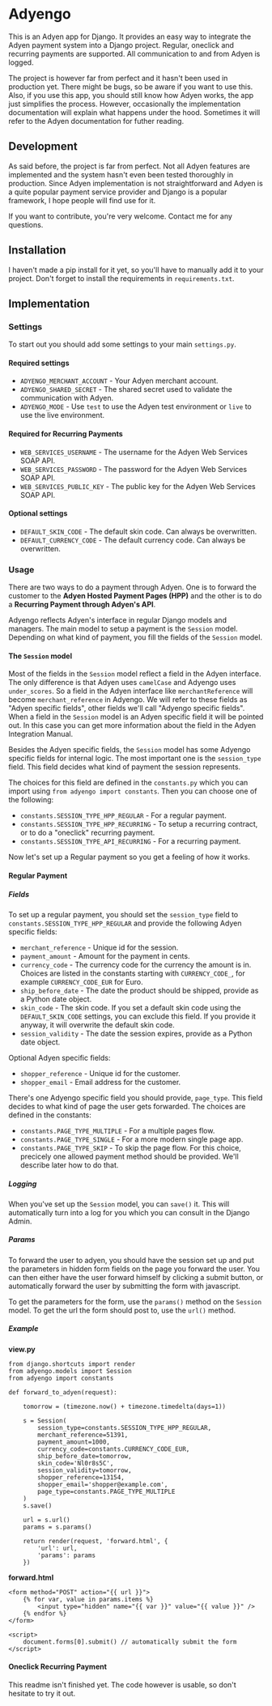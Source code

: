 # Adyengo

This is an Adyen app for Django. It provides an easy way to integrate the Adyen
payment system into a Django project. Regular, oneclick and recurring payments
are supported. All communication to and from Adyen is logged.

The project is however far from perfect and it hasn't been used in production
yet. There might be bugs, so be aware if you want to use this. Also, if you
use this app, you should still know how Adyen works, the app just simplifies
the process. However, occasionally the implementation documentation will
explain what happens under the hood. Sometimes it will refer to the Adyen
documentation for futher reading.


## Development

As said before, the project is far from perfect. Not all Adyen features are
implemented and the system hasn't even been tested thoroughly in production.
Since Adyen implementation is not straightforward and Adyen is a quite popular
payment service provider and Django is a popular framework, I hope people will
find use for it.

If you want to contribute, you're very welcome. Contact me for any questions.


## Installation

I haven't made a pip install for it yet, so you'll have to manually add it to
your project. Don't forget to install the requirements in `requirements.txt`.


## Implementation

### Settings

To start out you should add some settings to your main `settings.py`.

#### Required settings

* `ADYENGO_MERCHANT_ACCOUNT` - Your Adyen merchant account.
* `ADYENGO_SHARED_SECRET` - The shared secret used to validate the communication with
    Adyen.
* `ADYENGO_MODE` - Use `test` to use the Adyen test environment or `live` to use the
    live environment.

#### Required for Recurring Payments

* `WEB_SERVICES_USERNAME` - The username for the Adyen Web Services SOAP API.
* `WEB_SERVICES_PASSWORD` - The password for the Adyen Web Services SOAP API.
* `WEB_SERVICES_PUBLIC_KEY` - The public key for the Adyen Web Services SOAP API.

#### Optional settings

* `DEFAULT_SKIN_CODE` - The default skin code. Can always be overwritten.
* `DEFAULT_CURRENCY_CODE` - The default currency code. Can always be
    overwritten.

### Usage

There are two ways to do a payment through Adyen. One is to forward the
customer to the **Adyen Hosted Payment Pages (HPP)** and the other is to do a
**Recurring Payment through Adyen's API**.

Adyengo reflects Adyen's interface in regular Django models and managers.
The main model to setup a payment is the `Session` model. Depending on what
kind of payment, you fill the fields of the `Session` model.

#### The `Session` model

Most of the fields in the `Session` model reflect a field in the Adyen
interface. The only difference is that Adyen uses `camelCase` and Adyengo uses
`under_scores`. So a field in the Adyen interface like `merchantReference` will
become `merchant_reference` in Adyengo. We will refer to these fields as "Adyen
specific fields", other fields we'll call "Adyengo specific fields". When a
field in the `Session` model is an Adyen specific field it will be pointed out.
In this case you can get more information about the field in the Adyen
Integration Manual.

Besides the Adyen specific fields, the `Session` model has some Adyengo
specific fields for internal logic. The most important one is the
`session_type` field. This field decides what kind of payment the session
represents.

The choices for this field are defined in the `constants.py` which you can
import using `from adyengo import constants`. Then you can choose one of the
following:

* `constants.SESSION_TYPE_HPP_REGULAR` - For a regular payment.
* `constants.SESSION_TYPE_HPP_RECURRING` - To setup a recurring contract,
    or to do a "oneclick" recurring payment.
* `constants.SESSION_TYPE_API_RECURRING` - For a recurring payment.

Now let's set up a Regular payment so you get a feeling of how it works.

#### Regular Payment

##### Fields

To set up a regular payment, you should set the `session_type` field to
`constants.SESSION_TYPE_HPP_REGULAR` and provide the following Adyen specific
fields:

* `merchant_reference` - Unique id for the session.
* `payment_amount` - Amount for the payment in cents.
* `currency_code` - The currency code for the currency the amount is in.
    Choices are listed in the constants starting with `CURRENCY_CODE_`, for
    example `CURRENCY_CODE_EUR` for Euro.
* `ship_before_date` - The date the product should be shipped, provide as a
    Python date object.
* `skin_code` - The skin code. If you set a default skin code using the
    `DEFAULT_SKIN_CODE` settings, you can exclude this field. If you provide it
    anyway, it will overwrite the default skin code.
* `session_validity` - The date the session expires, provide as a Python date
    object.

Optional Adyen specific fields:

* `shopper_reference` - Unique id for the customer.
* `shopper_email` - Email address for the customer.

There's one Adyengo specific field you should provide, `page_type`. This field
decides to what kind of page the user gets forwarded. The choices are defined
in the constants:

* `constants.PAGE_TYPE_MULTIPLE` - For a multiple pages flow.
* `constants.PAGE_TYPE_SINGLE` - For a more modern single page app.
* `constants.PAGE_TYPE_SKIP` - To skip the page flow. For this choice,
    precicely one allowed payment method should be provided. We'll describe
    later how to do that.

##### Logging

When you've set up the `Session` model, you can `save()` it. This will
automatically turn into a log for you which you can consult in the Django
Admin.

##### Params

To forward the user to adyen, you should have the session set up and put the
parameters in hidden form fields on the page you forward the user. You can then
either have the user forward himself by clicking a submit button, or
automatically forward the user by submitting the form with javascript.

To get the parameters for the form, use the `params()` method on the `Session`
model. To get the url the form should post to, use the `url()` method.

##### Example

**view.py**

    from django.shortcuts import render
    from adyengo.models import Session
    from adyengo import constants

    def forward_to_adyen(request):

        tomorrow = (timezone.now() + timezone.timedelta(days=1))

        s = Session(
            session_type=constants.SESSION_TYPE_HPP_REGULAR,
            merchant_reference=51391,
            payment_amount=1000,
            currency_code=constants.CURRENCY_CODE_EUR,
            ship_before_date=tomorrow,
            skin_code='Nl0r8s5C',
            session_validity=tomorrow,
            shopper_reference=13154,
            shopper_email='shopper@example.com',
            page_type=constants.PAGE_TYPE_MULTIPLE
        )
        s.save()

        url = s.url()
        params = s.params()

        return render(request, 'forward.html', {
            'url': url,
            'params': params
        })

**forward.html**

    <form method="POST" action="{{ url }}">
        {% for var, value in params.items %}
            <input type="hidden" name="{{ var }}" value="{{ value }}" />
        {% endfor %}
    </form>

    <script>
        document.forms[0].submit() // automatically submit the form
    </script>


#### Oneclick Recurring Payment

This readme isn't finished yet. The code however is usable, so don't hesitate
to try it out.
